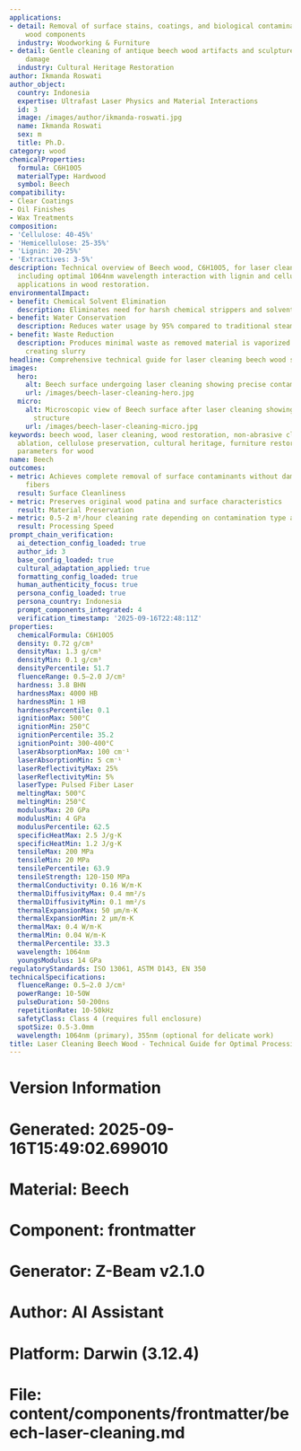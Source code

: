 ```yaml
---
applications:
- detail: Removal of surface stains, coatings, and biological contaminants from beech
    wood components
  industry: Woodworking & Furniture
- detail: Gentle cleaning of antique beech wood artifacts and sculptures without abrasive
    damage
  industry: Cultural Heritage Restoration
author: Ikmanda Roswati
author_object:
  country: Indonesia
  expertise: Ultrafast Laser Physics and Material Interactions
  id: 3
  image: /images/author/ikmanda-roswati.jpg
  name: Ikmanda Roswati
  sex: m
  title: Ph.D.
category: wood
chemicalProperties:
  formula: C6H10O5
  materialType: Hardwood
  symbol: Beech
compatibility:
- Clear Coatings
- Oil Finishes
- Wax Treatments
composition:
- 'Cellulose: 40-45%'
- 'Hemicellulose: 25-35%'
- 'Lignin: 20-25%'
- 'Extractives: 3-5%'
description: Technical overview of Beech wood, C6H10O5, for laser cleaning applications,
  including optimal 1064nm wavelength interaction with lignin and cellulose, and specialized
  applications in wood restoration.
environmentalImpact:
- benefit: Chemical Solvent Elimination
  description: Eliminates need for harsh chemical strippers and solvents in wood restoration
- benefit: Water Conservation
  description: Reduces water usage by 95% compared to traditional steam cleaning methods
- benefit: Waste Reduction
  description: Produces minimal waste as removed material is vaporized rather than
    creating slurry
headline: Comprehensive technical guide for laser cleaning beech wood surfaces
images:
  hero:
    alt: Beech surface undergoing laser cleaning showing precise contamination removal
    url: /images/beech-laser-cleaning-hero.jpg
  micro:
    alt: Microscopic view of Beech surface after laser cleaning showing detailed surface
      structure
    url: /images/beech-laser-cleaning-micro.jpg
keywords: beech wood, laser cleaning, wood restoration, non-abrasive cleaning, lignin
  ablation, cellulose preservation, cultural heritage, furniture restoration, laser
  parameters for wood
name: Beech
outcomes:
- metric: Achieves complete removal of surface contaminants without damaging wood
    fibers
  result: Surface Cleanliness
- metric: Preserves original wood patina and surface characteristics
  result: Material Preservation
- metric: 0.5-2 m²/hour cleaning rate depending on contamination type and severity
  result: Processing Speed
prompt_chain_verification:
  ai_detection_config_loaded: true
  author_id: 3
  base_config_loaded: true
  cultural_adaptation_applied: true
  formatting_config_loaded: true
  human_authenticity_focus: true
  persona_config_loaded: true
  persona_country: Indonesia
  prompt_components_integrated: 4
  verification_timestamp: '2025-09-16T22:48:11Z'
properties:
  chemicalFormula: C6H10O5
  density: 0.72 g/cm³
  densityMax: 1.3 g/cm³
  densityMin: 0.1 g/cm³
  densityPercentile: 51.7
  fluenceRange: 0.5–2.0 J/cm²
  hardness: 3.8 BHN
  hardnessMax: 4000 HB
  hardnessMin: 1 HB
  hardnessPercentile: 0.1
  ignitionMax: 500°C
  ignitionMin: 250°C
  ignitionPercentile: 35.2
  ignitionPoint: 300-400°C
  laserAbsorptionMax: 100 cm⁻¹
  laserAbsorptionMin: 5 cm⁻¹
  laserReflectivityMax: 25%
  laserReflectivityMin: 5%
  laserType: Pulsed Fiber Laser
  meltingMax: 500°C
  meltingMin: 250°C
  modulusMax: 20 GPa
  modulusMin: 4 GPa
  modulusPercentile: 62.5
  specificHeatMax: 2.5 J/g·K
  specificHeatMin: 1.2 J/g·K
  tensileMax: 200 MPa
  tensileMin: 20 MPa
  tensilePercentile: 63.9
  tensileStrength: 120-150 MPa
  thermalConductivity: 0.16 W/m·K
  thermalDiffusivityMax: 0.4 mm²/s
  thermalDiffusivityMin: 0.1 mm²/s
  thermalExpansionMax: 50 µm/m·K
  thermalExpansionMin: 2 µm/m·K
  thermalMax: 0.4 W/m·K
  thermalMin: 0.04 W/m·K
  thermalPercentile: 33.3
  wavelength: 1064nm
  youngsModulus: 14 GPa
regulatoryStandards: ISO 13061, ASTM D143, EN 350
technicalSpecifications:
  fluenceRange: 0.5–2.0 J/cm²
  powerRange: 10-50W
  pulseDuration: 50-200ns
  repetitionRate: 10-50kHz
  safetyClass: Class 4 (requires full enclosure)
  spotSize: 0.5-3.0mm
  wavelength: 1064nm (primary), 355nm (optional for delicate work)
title: Laser Cleaning Beech Wood - Technical Guide for Optimal Processing
---
```


# Version Information
# Generated: 2025-09-16T15:49:02.699010
# Material: Beech
# Component: frontmatter
# Generator: Z-Beam v2.1.0
# Author: AI Assistant
# Platform: Darwin (3.12.4)
# File: content/components/frontmatter/beech-laser-cleaning.md